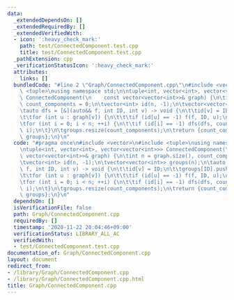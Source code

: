 ```yaml
---
data:
  _extendedDependsOn: []
  _extendedRequiredBy: []
  _extendedVerifiedWith:
  - icon: ':heavy_check_mark:'
    path: test/ConnectedComponent.test.cpp
    title: test/ConnectedComponent.test.cpp
  _pathExtension: cpp
  _verificationStatusIcon: ':heavy_check_mark:'
  attributes:
    links: []
  bundledCode: "#line 2 \"Graph/ConnectedComponent.cpp\"\n#include <vector>\n#include\
    \ <tuple>\nusing namespace std;\n\ntuple<int, vector<int>, vector<vector<int>>>\
    \ ConnectedComponent(\n    const vector<vector<int>>& graph) {\n\tint n = graph.size(),\
    \ count_components = 0;\n\tvector<int> id(n, -1);\n\tvector<vector<int>> groups(n);\n\
    \tauto dfs = [&](auto&& f, int ID, int v) -> void {\n\t\tid[v] = ID;\n\t\tgroups[ID].push_back(v);\n\
    \t\tfor (int u : graph[v]) {\n\t\t\tif (id[u] == -1) f(f, ID, u);\n\t\t}\n\t};\n\
    \tfor (int i = 0; i < n; ++i) {\n\t\tif (id[i] == -1) dfs(dfs, count_components++,\
    \ i);\n\t}\n\tgroups.resize(count_components);\n\treturn {count_components, id,\
    \ groups};\n}\n"
  code: "#pragma once\n#include <vector>\n#include <tuple>\nusing namespace std;\n\
    \ntuple<int, vector<int>, vector<vector<int>>> ConnectedComponent(\n    const\
    \ vector<vector<int>>& graph) {\n\tint n = graph.size(), count_components = 0;\n\
    \tvector<int> id(n, -1);\n\tvector<vector<int>> groups(n);\n\tauto dfs = [&](auto&&\
    \ f, int ID, int v) -> void {\n\t\tid[v] = ID;\n\t\tgroups[ID].push_back(v);\n\
    \t\tfor (int u : graph[v]) {\n\t\t\tif (id[u] == -1) f(f, ID, u);\n\t\t}\n\t};\n\
    \tfor (int i = 0; i < n; ++i) {\n\t\tif (id[i] == -1) dfs(dfs, count_components++,\
    \ i);\n\t}\n\tgroups.resize(count_components);\n\treturn {count_components, id,\
    \ groups};\n}\n"
  dependsOn: []
  isVerificationFile: false
  path: Graph/ConnectedComponent.cpp
  requiredBy: []
  timestamp: '2020-11-22 20:04:46+09:00'
  verificationStatus: LIBRARY_ALL_AC
  verifiedWith:
  - test/ConnectedComponent.test.cpp
documentation_of: Graph/ConnectedComponent.cpp
layout: document
redirect_from:
- /library/Graph/ConnectedComponent.cpp
- /library/Graph/ConnectedComponent.cpp.html
title: Graph/ConnectedComponent.cpp
---
```

